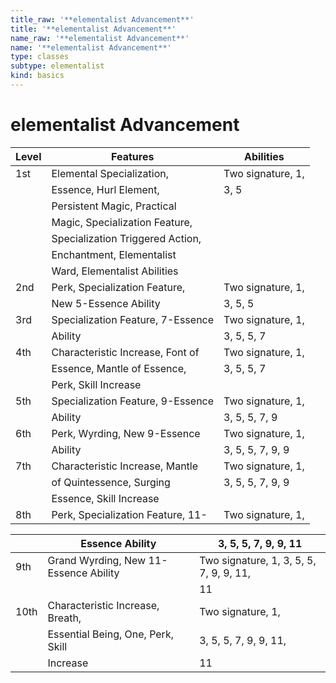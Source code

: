 ```yaml
---
title_raw: '**elementalist Advancement**'
title: '**elementalist Advancement**'
name_raw: '**elementalist Advancement**'
name: '**elementalist Advancement**'
type: classes
subtype: elementalist
kind: basics
---
```


# **elementalist Advancement**

| Level | Features                          | Abilities         |
| ----- | --------------------------------- | ----------------- |
| 1st   | Elemental Specialization,         | Two signature, 1, |
|       | Essence, Hurl Element,            | 3, 5              |
|       | Persistent Magic, Practical       |                   |
|       | Magic, Specialization Feature,    |                   |
|       | Specialization Triggered Action,  |                   |
|       | Enchantment, Elementalist         |                   |
|       | Ward, Elementalist Abilities      |                   |
| 2nd   | Perk, Specialization Feature,     | Two signature, 1, |
|       | New 5-Essence Ability             | 3, 5, 5           |
| 3rd   | Specialization Feature, 7-Essence | Two signature, 1, |
|       | Ability                           | 3, 5, 5, 7        |
| 4th   | Characteristic Increase, Font of  | Two signature, 1, |
|       | Essence, Mantle of Essence,       | 3, 5, 5, 7        |
|       | Perk, Skill Increase              |                   |
| 5th   | Specialization Feature, 9-Essence | Two signature, 1, |
|       | Ability                           | 3, 5, 5, 7, 9     |
| 6th   | Perk, Wyrding, New 9-Essence      | Two signature, 1, |
|       | Ability                           | 3, 5, 5, 7, 9, 9  |
| 7th   | Characteristic Increase, Mantle   | Two signature, 1, |
|       | of Quintessence, Surging          | 3, 5, 5, 7, 9, 9  |
|       | Essence, Skill Increase           |                   |
| 8th   | Perk, Specialization Feature, 11- | Two signature, 1, |

|      | Essence Ability                       | 3, 5, 5, 7, 9, 9, 11                    |
| ---- | ------------------------------------- | --------------------------------------- |
| 9th  | Grand Wyrding, New 11-Essence Ability | Two signature, 1, 3, 5, 5, 7, 9, 9, 11, |
|      |                                       | 11                                      |
| 10th | Characteristic Increase, Breath,      | Two signature, 1,                       |
|      | Essential Being, One, Perk, Skill     | 3, 5, 5, 7, 9, 9, 11,                   |
|      | Increase                              | 11                                      |
